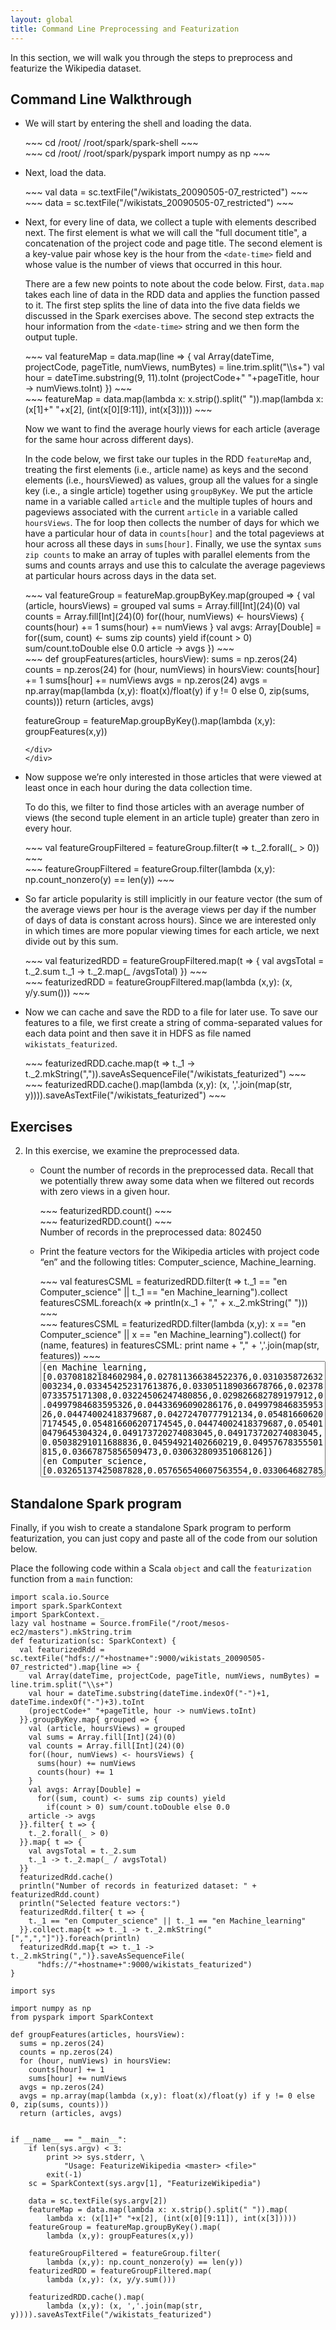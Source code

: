 ```yaml
---
layout: global
title: Command Line Preprocessing and Featurization
---
```


In this section, we will walk you through the steps to preprocess and featurize the Wikipedia dataset.

## Command Line Walkthrough

   -  We will start by entering the shell and loading the data.

      <div class="codetabs">
      <div data-lang="scala" markdown="1">
      ~~~
        cd /root/
        /root/spark/spark-shell
      ~~~
      </div>
      <div data-lang="python" markdown="1">
      ~~~
        cd /root/
        /root/spark/pyspark
        import numpy as np
      ~~~
      </div>
      </div>

   -  Next, load the data.

      <div class="codetabs">
      <div data-lang="scala" markdown="1">
      ~~~
        val data = sc.textFile("/wikistats_20090505-07_restricted")
      ~~~
      </div>
      <div data-lang="python" markdown="1">
      ~~~
        data = sc.textFile("/wikistats_20090505-07_restricted")
      ~~~
      </div>
      </div>

   -  Next, for every line of data, we collect a tuple with elements described next. The first element is what we will call the "full document title", a concatenation of the project code and page title. The second element is a key-value pair whose key is the hour from the `<date-time>` field and whose value is the number of views that occurred in this hour.

      There are a few new points to note about the code below. First, `data.map` takes each line of data in the RDD data and applies the function passed to it. The first step splits the line of data into the five data fields we discussed in the Spark exercises above. The second step extracts the hour information from the `<date-time>` string and we then form the output tuple.

      <div class="codetabs">
      <div data-lang="scala" markdown="1">
      ~~~
      val featureMap = data.map(line => {
        val Array(dateTime, projectCode, pageTitle, numViews, numBytes) = line.trim.split("\\s+")
        val hour = dateTime.substring(9, 11).toInt
        (projectCode+" "+pageTitle, hour -> numViews.toInt)
      })
      ~~~
      </div>
      <div data-lang="python" markdown="1">
      ~~~
      featureMap = data.map(lambda x: x.strip().split(" ")).map(lambda x: (x[1]+" "+x[2], (int(x[0][9:11]), int(x[3]))))
      ~~~
      </div>
      </div>

      Now we want to find the average hourly views for each article (average for the same hour across different days).

      In the code below, we first take our tuples in the RDD `featureMap` and, treating the first elements (i.e., article name) as keys and the second elements (i.e., hoursViewed) as values, group all the values for a single key (i.e., a single article) together using `groupByKey`.  We put the article name in a variable called `article` and the multiple tuples of hours and pageviews associated with the current `article` in a variable called `hoursViews`. The for loop then collects the number of days for which we have a particular hour of data in `counts[hour]` and the total pageviews at hour across all these days in `sums[hour]`. Finally, we use the syntax `sums zip counts` to make an array of tuples with parallel elements from the sums and counts arrays and use this to calculate the average pageviews at particular hours across days in the data set.

      <div class="codetabs">
      <div data-lang="scala" markdown="1">
      ~~~
      val featureGroup = featureMap.groupByKey.map(grouped => {
        val (article, hoursViews) = grouped
        val sums = Array.fill[Int](24)(0)
        val counts = Array.fill[Int](24)(0)
        for((hour, numViews) <- hoursViews) {
          counts(hour) += 1
          sums(hour) += numViews
        }
        val avgs: Array[Double] =
          for((sum, count) <- sums zip counts) yield
            if(count > 0) sum/count.toDouble else 0.0
        article -> avgs
      })
      ~~~
      </div>
      <div data-lang="python" markdown="1">
      ~~~
      def groupFeatures(articles, hoursView):
        sums = np.zeros(24)
        counts = np.zeros(24)
        for (hour, numViews) in hoursView:
          counts[hour] += 1
          sums[hour] += numViews
        avgs = np.zeros(24)
        avgs = np.array(map(lambda (x,y): float(x)/float(y) if y != 0 else 0, zip(sums, counts)))
        return (articles, avgs)

      featureGroup = featureMap.groupByKey().map(lambda (x,y): groupFeatures(x,y))
      ~~~
      </div>
      </div>

   -  Now suppose we’re only interested in those articles that were viewed at least once in each hour during the data collection time.

      To do this, we filter to find those articles with an average number of views (the second tuple element in an article tuple) greater than zero in every hour.

      <div class="codetabs">
      <div data-lang="scala" markdown="1">
      ~~~
      val featureGroupFiltered = featureGroup.filter(t => t._2.forall(_ > 0))
      ~~~
      </div>
      <div data-lang="python" markdown="1">
      ~~~
      featureGroupFiltered = featureGroup.filter(lambda (x,y): np.count_nonzero(y) == len(y))
      ~~~
      </div>
      </div>

   -  So far article popularity is still implicitly in our feature vector (the sum of the average views per hour is the average views per day if the number of days of data is constant across hours).  Since we are interested only in which times are more popular viewing times for each article, we next divide out by this sum.

      <div class="codetabs">
      <div data-lang="scala" markdown="1">
      ~~~
      val featurizedRDD = featureGroupFiltered.map(t => {
        val avgsTotal = t._2.sum
        t._1 -> t._2.map(_ /avgsTotal)
      })
      ~~~
      </div>
      <div data-lang="python" markdown="1">
      ~~~
      featurizedRDD = featureGroupFiltered.map(lambda (x,y): (x, y/y.sum()))
      ~~~
      </div>
      </div>

   -  Now we can cache and save the RDD to a file for later use. To save our features to a file, we first create a string of comma-separated values for each data point and then save it in HDFS as file named `wikistats_featurized`.

      <div class="codetabs">
      <div data-lang="scala" markdown="1">
      ~~~
      featurizedRDD.cache.map(t => t._1 -> t._2.mkString(",")).saveAsSequenceFile("/wikistats_featurized")
      ~~~
      </div>
      <div data-lang="python" markdown="1">
      ~~~
      featurizedRDD.cache().map(lambda (x,y): (x, ','.join(map(str, y)))).saveAsTextFile("/wikistats_featurized")
      ~~~
      </div>
      </div>

## Exercises
2. In this exercise, we examine the preprocessed data.

    - Count the number of records in the preprocessed data.  Recall that we potentially threw away some data when we filtered out records with zero views in a given hour.

      <div class="codetabs">
      <div data-lang="scala" markdown="1">
      ~~~
      featurizedRDD.count()
      ~~~
      </div>
      <div data-lang="python" markdown="1">
      ~~~
      featurizedRDD.count()
      ~~~
      </div>
      </div>

      <div class="solution" markdown="1">
      Number of records in the preprocessed data: 802450
      </div>


   - Print the feature vectors for the Wikipedia articles with project code “en” and the following titles: Computer_science, Machine_learning.

     <div class="codetabs">
     <div data-lang="scala" markdown="1">
     ~~~
     val featuresCSML = featurizedRDD.filter(t => t._1 == "en Computer_science" || t._1 == "en Machine_learning").collect
     featuresCSML.foreach(x => println(x._1 + "," + x._2.mkString(" ")))
     ~~~
     </div>
     <div data-lang="python" markdown="1">
     ~~~
     featuresCSML = featurizedRDD.filter(lambda (x,y): x == "en Computer_science" || x == "en Machine_learning").collect() 
     for (name, features) in featuresCSML:
       print name + "," + ','.join(map(str, features))
     ~~~
     </div>
     </div>

     <div class="solution">
     <textarea rows="12" style="width: 100%" readonly>
     (en Machine_learning, [0.03708182184602984,0.027811366384522376,0.031035872632003234,0.033454252317613876,0.033051189036678766,0.023780733575171308,0.03224506247480856,0.029826682789197912,0.04997984683595326,0.04433696090286176,0.04997984683595326,0.04474002418379687,0.04272470777912134,0.054816606207174545,0.054816606207174545,0.04474002418379687,0.054010479645304324,0.049173720274083045,0.049173720274083045,0.05038291011688836,0.04594921402660219,0.04957678355501815,0.03667875856509473,0.030632809351068126])
     (en Computer_science, [0.03265137425087828,0.057656540607563554,0.03306468278569953,0.033374664186815464,0.03709444100020666,0.03947096507542881,0.03502789832610044,0.03637115106426948,0.036577805331680105,0.0421574705517669,0.04267410622029345,0.03885100227319695,0.03885100227319695,0.046083901632568716,0.04691051870221121,0.050320314114486474,0.05259351105600331,0.04649721016738996,0.04732382723703245,0.048357098574085565,0.04236412481917752,0.043190741888820015,0.03626782393056417,0.03626782393056417])
     </textarea>
     </div>

## Standalone Spark program
Finally, if you wish to create a standalone Spark program to perform featurization, you can just copy and paste all of the code from our solution below.


<div class="codetabs">
  <div data-lang="scala" markdown="1">
   <div class="solution" markdown="1">

   Place the following code within a Scala `object` and call the `featurization` function from a `main` function:

    import scala.io.Source
    import spark.SparkContext
    import SparkContext._
    lazy val hostname = Source.fromFile("/root/mesos-ec2/masters").mkString.trim
    def featurization(sc: SparkContext) {
      val featurizedRdd = sc.textFile("hdfs://"+hostname+":9000/wikistats_20090505-07_restricted").map{line => {
        val Array(dateTime, projectCode, pageTitle, numViews, numBytes) = line.trim.split("\\s+")
        val hour = dateTime.substring(dateTime.indexOf("-")+1, dateTime.indexOf("-")+3).toInt
        (projectCode+" "+pageTitle, hour -> numViews.toInt)
      }}.groupByKey.map{ grouped => {
        val (article, hoursViews) = grouped
        val sums = Array.fill[Int](24)(0)
        val counts = Array.fill[Int](24)(0)
        for((hour, numViews) <- hoursViews) {
          sums(hour) += numViews
          counts(hour) += 1
        }
        val avgs: Array[Double] =
          for((sum, count) <- sums zip counts) yield
            if(count > 0) sum/count.toDouble else 0.0
        article -> avgs
      }}.filter{ t => {
        t._2.forall(_ > 0)
      }}.map{ t => {
        val avgsTotal = t._2.sum
        t._1 -> t._2.map(_ / avgsTotal)
      }}
      featurizedRdd.cache()
      println("Number of records in featurized dataset: " + featurizedRdd.count)
      println("Selected feature vectors:")
      featurizedRdd.filter{ t => {
        t._1 == "en Computer_science" || t._1 == "en Machine_learning"
      }}.collect.map{t => t._1 -> t._2.mkString("[",",","]")}.foreach(println)
      featurizedRdd.map{t => t._1 -> t._2.mkString(",")}.saveAsSequenceFile(
          "hdfs://"+hostname+":9000/wikistats_featurized")
    }

   </div>
  </div>
  <div data-lang="python" markdown="1">
   <div class="solution" markdown="1">

~~~
import sys

import numpy as np
from pyspark import SparkContext

def groupFeatures(articles, hoursView):
  sums = np.zeros(24)
  counts = np.zeros(24)
  for (hour, numViews) in hoursView:
    counts[hour] += 1
    sums[hour] += numViews
  avgs = np.zeros(24)
  avgs = np.array(map(lambda (x,y): float(x)/float(y) if y != 0 else 0, zip(sums, counts)))
  return (articles, avgs)


if __name__ == "__main__":
    if len(sys.argv) < 3:
        print >> sys.stderr, \
            "Usage: FeaturizeWikipedia <master> <file>"
        exit(-1)
    sc = SparkContext(sys.argv[1], "FeaturizeWikipedia")

    data = sc.textFile(sys.argv[2])
    featureMap = data.map(lambda x: x.strip().split(" ")).map(
        lambda x: (x[1]+" "+x[2], (int(x[0][9:11]), int(x[3]))))
    featureGroup = featureMap.groupByKey().map(
        lambda (x,y): groupFeatures(x,y))

    featureGroupFiltered = featureGroup.filter(
        lambda (x,y): np.count_nonzero(y) == len(y))
    featurizedRDD = featureGroupFiltered.map(
        lambda (x,y): (x, y/y.sum()))
    
    featurizedRDD.cache().map(
        lambda (x,y): (x, ','.join(map(str, y)))).saveAsTextFile("/wikistats_featurized")
~~~
   </div>
  </div>
</div>
